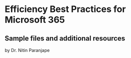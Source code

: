 # Efficiency Best Practices for Microsoft 365
## Sample files and additional resources
by Dr. Nitin Paranjape
